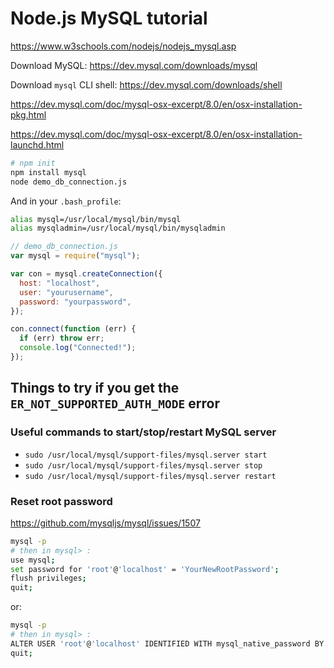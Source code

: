 # Node.js MySQL tutorial

<https://www.w3schools.com/nodejs/nodejs_mysql.asp>

Download MySQL: <https://dev.mysql.com/downloads/mysql>

Download `mysql` CLI shell: <https://dev.mysql.com/downloads/shell>

<https://dev.mysql.com/doc/mysql-osx-excerpt/8.0/en/osx-installation-pkg.html>

<https://dev.mysql.com/doc/mysql-osx-excerpt/8.0/en/osx-installation-launchd.html>

```bash
# npm init
npm install mysql
node demo_db_connection.js
```

And in your `.bash_profile`:

```bash
alias mysql=/usr/local/mysql/bin/mysql
alias mysqladmin=/usr/local/mysql/bin/mysqladmin
```

```js
// demo_db_connection.js
var mysql = require("mysql");

var con = mysql.createConnection({
  host: "localhost",
  user: "yourusername",
  password: "yourpassword",
});

con.connect(function (err) {
  if (err) throw err;
  console.log("Connected!");
});
```

## Things to try if you get the `ER_NOT_SUPPORTED_AUTH_MODE` error

### Useful commands to start/stop/restart MySQL server

- `sudo /usr/local/mysql/support-files/mysql.server start`
- `sudo /usr/local/mysql/support-files/mysql.server stop`
- `sudo /usr/local/mysql/support-files/mysql.server restart`

### Reset root password

<https://github.com/mysqljs/mysql/issues/1507>

```bash
mysql -p
# then in mysql> :
use mysql;
set password for 'root'@'localhost' = 'YourNewRootPassword';
flush privileges;
quit;
```

or:

```bash
mysql -p
# then in mysql> :
ALTER USER 'root'@'localhost' IDENTIFIED WITH mysql_native_password BY 'YourNewRootPassword';
quit;
```
